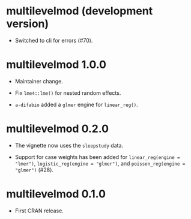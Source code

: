 # multilevelmod (development version)

* Switched to cli for errors (#70).


# multilevelmod 1.0.0

* Maintainer change. 

* Fix `lme4::lme()` for nested random effects. 

* `a-difabio` added a `glmer` engine for `linear_reg()`. 

# multilevelmod 0.2.0

* The vignette now uses the `sleepstudy` data.

* Support for case weights has been added for `linear_reg(engine = "lmer")`, 
  `logistic_reg(engine = "glmer")`, and `poisson_reg(engine = "glmer")` (#28).


# multilevelmod 0.1.0

* First CRAN release.
